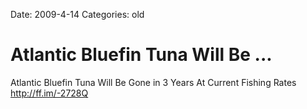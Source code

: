 Date: 2009-4-14
Categories: old

# Atlantic Bluefin Tuna Will Be ...

Atlantic Bluefin Tuna Will Be Gone in 3 Years At Current Fishing Rates <a href="http://ff.im/-2728Q" rel="nofollow">http://ff.im/-2728Q</a>
